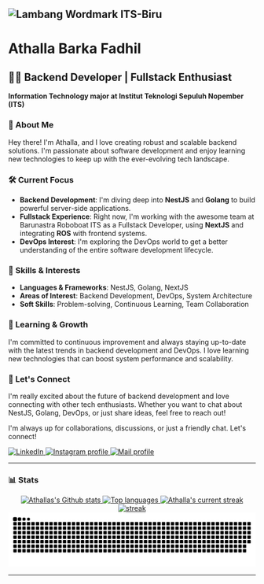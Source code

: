 ![Lambang Wordmark ITS-Biru](https://github.com/user-attachments/assets/5c0ef49c-ccd5-4140-be56-6bc48583c322)
---
# Athalla Barka Fadhil

## 👨‍💻 Backend Developer | Fullstack Enthusiast

**Information Technology major at Institut Teknologi Sepuluh Nopember (ITS)**

### 🚀 About Me

Hey there! I'm Athalla, and I love creating robust and scalable backend solutions. I'm passionate about software development and enjoy learning new technologies to keep up with the ever-evolving tech landscape.

### 🛠️ Current Focus

- **Backend Development**: I'm diving deep into **NestJS** and **Golang** to build powerful server-side applications.
- **Fullstack Experience**: Right now, I'm working with the awesome team at Barunastra Roboboat ITS as a Fullstack Developer, using **NextJS** and integrating **ROS** with frontend systems.
- **DevOps Interest**: I'm exploring the DevOps world to get a better understanding of the entire software development lifecycle.

### 💼 Skills & Interests

- **Languages & Frameworks**: NestJS, Golang, NextJS
- **Areas of Interest**: Backend Development, DevOps, System Architecture
- **Soft Skills**: Problem-solving, Continuous Learning, Team Collaboration

### 🌱 Learning & Growth

I'm committed to continuous improvement and always staying up-to-date with the latest trends in backend development and DevOps. I love learning new technologies that can boost system performance and scalability.

### 🤝 Let's Connect

I'm really excited about the future of backend development and love connecting with other tech enthusiasts. Whether you want to chat about NestJS, Golang, DevOps, or just share ideas, feel free to reach out!

<p>I'm always up for collaborations, discussions, or just a friendly chat. Let's connect!</p>

<p>
    <a href="https://www.linkedin.com/in/athalla-barka-fadhil/" target="_blank">
        <img alt="LinkedIn" title="LinkedIn" src="https://img.shields.io/static/v1?message=LinkedIn&logo=linkedin&label=&color=0077B5&logoColor=white&labelColor=&style=for-the-badge" />
    </a>
    <a href="https://www.instagram.com/athallabf/?next=%2F&hl=id" target="_blank">
        <img alt="Instagram profile" title="Follow my Instagram" src="https://img.shields.io/badge/-@athallabf-E4405F?style=for-the-badge&logo=Instagram&logoColor=white" />
    </a>
    <a href="mailto:rakafadhil.rf@gmail.com" target="_blank">
        <img alt="Mail profile" title="Send an email" src="https://img.shields.io/badge/-rakafadhil.rf@gmail.com-D14836?style=for-the-badge&logo=Gmail&logoColor=white" />
    </a>
</p>

---

### 📊 Stats

<div align="center">
  <a href="#">
    <img src="https://bad-apple-github-readme.vercel.app/api?username=athallabf&show_icons=true&count_private=true&line_height=20&icon_color=00b3ff&theme=blue-green&title_color=00b3ff" alt="Athallas's Github stats" />
  </a>
  <a href="#">
    <img src="https://github-readme-mwendwa.vercel.app/api/top-langs/?username=athallabf&layout=compact&count_private=true&theme=blue-green&title_color=00b3ff" alt="Top languages" />
  </a>
  <a href="#">
    <img src="https://streak-stats.demolab.com/?user=athallabf&count_private=true&theme=blue-green&title_color=00b3ff" alt="Athalla's current streak" /> 
     <img src="https://streak-stats.demolab.com/?user=athallabf&count_private=true&theme=blue-green&title_color=00b3ff" alt="streak" />
  </a>
</div>

<picture>
  <source media="(prefers-color-scheme: dark)" srcset="https://raw.githubusercontent.com/athallabf/athallabf/output/github-contribution-grid-snake-dark.svg">
  <source media="(prefers-color-scheme: light)" srcset="https://raw.githubusercontent.com/athallabf/athallabf/output/github-contribution-grid-snake.svg">
  <img alt="github contribution grid snake animation" src="https://raw.githubusercontent.com/athallabf/athallabf/output/github-contribution-grid-snake.svg">
</picture>

---
